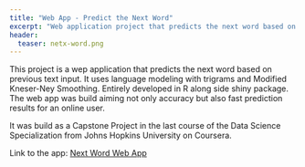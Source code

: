 ```yaml
---
title: "Web App - Predict the Next Word"
excerpt: "Web application project that predicts the next word based on previous text input."
header:
  teaser: netx-word.png
---
```


This project is a wep application that predicts the next word based on previous text input.
It uses language modeling with trigrams and Modified Kneser-Ney Smoothing.
Entirely developed in R along side shiny package.
The web app was build aiming not only accuracy but also fast prediction results for an online user.

It was build as a Capstone Project in the last course of the Data Science Specialization from Johns Hopkins University on Coursera.

Link to the app: <a href="https://ricardosc.shinyapps.io/NextWord/" target='_blank' class="btn--info">Next Word Web App</a>
